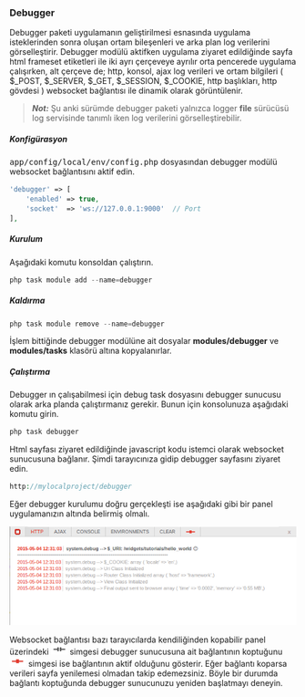 
### Debugger

Debugger paketi uygulamanın geliştirilmesi esnasında uygulama isteklerinden sonra oluşan ortam bileşenleri ve arka plan log verilerini görselleştirir. Debugger modülü aktifken uygulama ziyaret edildiğinde sayfa html frameset etiketleri ile iki ayrı çerçeveye ayrılır orta pencerede uygulama çalışırken, alt çerçeve de; http, konsol, ajax log verileri ve ortam bilgileri ( $_POST, $_SERVER, $_GET, $_SESSION, $_COOKIE, http başlıkları, http gövdesi ) websocket bağlantısı ile dinamik olarak görüntülenir.

> ***Not:*** Şu anki sürümde debugger paketi yalnızca logger <b>file</b> sürücüsü log servisinde tanımlı iken log verilerini  görselleştirebilir.

##### Konfigürasyon

<kbd>app/config/local/env/config.php</kbd> dosyasından debugger modülü websocket bağlantısını aktif edin.

```php
'debugger' => [
    'enabled' => true,
    'socket'  => 'ws://127.0.0.1:9000'  // Port
],
```

##### Kurulum

Aşağıdaki komutu konsoldan çalıştırın.

```php
php task module add --name=debugger
```

##### Kaldırma

```php
php task module remove --name=debugger
```

İşlem bittiğinde debugger modülüne ait dosyalar <b>modules/debugger</b>  ve <b>modules/tasks</b> klasörü altına kopyalanırlar.

##### Çalıştırma

Debugger ın çalışabilmesi için debug task dosyasını debugger sunucusu olarak arka planda çalıştırmanız gerekir. Bunun için konsolunuza aşağıdaki komutu girin.

```php
php task debugger
```

Html sayfası ziyaret edildiğinde javascript kodu istemci olarak websocket sunucusuna bağlanır. Şimdi tarayıcınıza gidip debugger sayfasını ziyaret edin.

```php
http://mylocalproject/debugger
```

Eğer debugger kurulumu doğru gerçekleşti ise aşağıdaki gibi bir panel uygulamanızın altında belirmiş olmalı.

![Debugger](/Debugger/Docs/images/debugger.png?raw=true "Debugger Ekran Görüntüsü")


Websocket bağlantısı bazı tarayıcılarda kendiliğinden kopabilir panel üzerindeki ![Closed](/Debugger/Docs/images/socket-closed.png?raw=true "Socket Closed") simgesi debugger sunucusuna ait bağlantının koptuğunu ![Open](/Debugger/Docs/images/socket-open.png?raw=true "Socket Open") simgesi ise bağlantının aktif olduğunu gösterir. Eğer bağlantı koparsa verileri sayfa yenilemesi olmadan takip edemezsiniz. Böyle bir durumda bağlantı koptuğunda debugger sunucunuzu yeniden başlatmayı deneyin.

